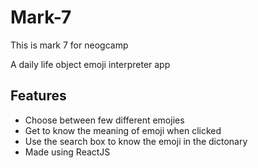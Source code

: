 # Mark-7
This is mark 7 for neogcamp 

A daily life object emoji interpreter app 

## Features

- Choose between few different emojies
- Get to know the meaning of emoji when clicked 
- Use the search box to know the emoji in the dictonary
- Made using ReactJS
